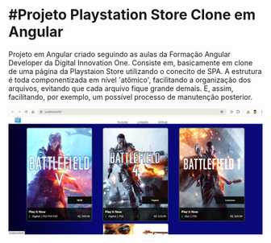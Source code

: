<h1>#Projeto Playstation Store Clone em Angular</h1>

<p>Projeto em Angular criado seguindo as aulas da Formação Angular Developer da Digital Innovation One. Consiste em, basicamente em clone de uma página da Playstaion Store utilizando o conecito de SPA. A estrutura é toda componentizada em nível 'atômico', facilitando a organização dos arquivos, evitando que cada arquivo fique grande demais. E, assim, facilitando, por exemplo, um possível processo de manutenção posterior.</p>

<img src="src/assets/home.png" alt="Imagem da PS Store Clone">

